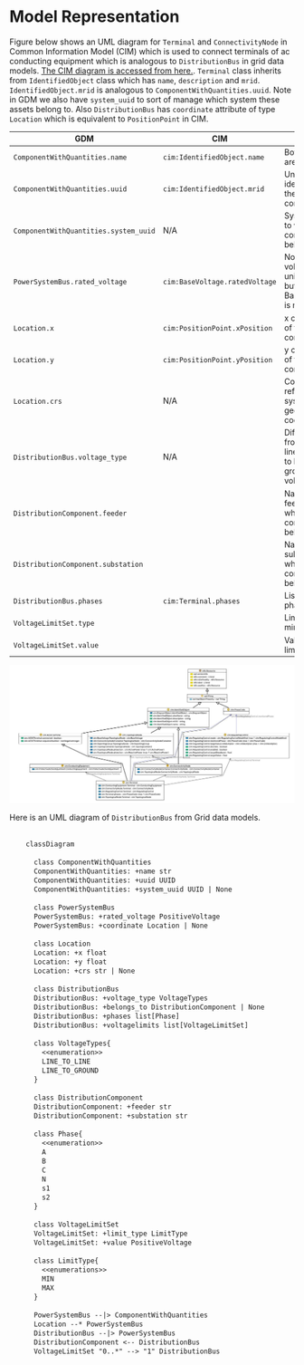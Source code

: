 # Model Representation

Figure below shows an UML diagram for `Terminal` and `ConnectivityNode` in Common Information Model (CIM) which is used to connect terminals of 
ac conducting equipment which is analogous to `DistributionBus` in grid data models. [The CIM diagram is accessed from here.](https://ontology.tno.nl/IEC_CIM/cim_Terminal.html). `Terminal` class inherits from `IdentifiedObject` class which has `name`, `description` and `mrid`. `IdentifiedObject.mrid` is analogous to `ComponentWithQuantities.uuid`. Note in GDM we also have `system_uuid` to sort of manage which system these assets belong to. Also `DistributionBus` has `coordinate` attribute of type `Location` which is equivalent to `PositionPoint` in CIM. 


| GDM | CIM | Note |
|-----|-----|------|
|`ComponentWithQuantities.name`| `cim:IdentifiedObject.name`| Both of them are string. |
| `ComponentWithQuantities.uuid` | `cim:IdentifiedObject.mrid` | Unique identifier for the component. |
| `ComponentWithQuantities.system_uuid` | N/A | System UUID to which this component belongs to. |
| `PowerSystemBus.rated_voltage` | `cim:BaseVoltage.ratedVoltage` | Note rated voltage is unit aware but BaseVoltage is not. |
| `Location.x` | `cim:PositionPoint.xPosition` | x coordinate of the component. |
| `Location.y` | `cim:PositionPoint.yPosition` | y coordinate of the component |
| `Location.crs` | N/A | Coordinate reference system for geo coordinates. |
| `DistributionBus.voltage_type` | N/A | Differentiates from line to line voltage to line to ground voltage |
| `DistributionComponent.feeder` |  | Name of the feeder to which this component belong to|
| `DistributionComponent.substation` |  | Name of the substation to which this component belongs to. |
| `DistributionBus.phases` | `cim:Terminal.phases`| List of phases.| 
| `VoltageLimitSet.type` | | Limit type min or max |
| `VoltageLimitSet.value` | | Value for limit. |

![Connectivity Node](./cim-connectivity-node.PNG)

Here is an UML diagram of `DistributionBus` from Grid data models.

```{mermaid}

    classDiagram

      class ComponentWithQuantities
      ComponentWithQuantities: +name str 
      ComponentWithQuantities: +uuid UUID
      ComponentWithQuantities: +system_uuid UUID | None

      class PowerSystemBus
      PowerSystemBus: +rated_voltage PositiveVoltage
      PowerSystemBus: +coordinate Location | None

      class Location
      Location: +x float
      Location: +y float 
      Location: +crs str | None

      class DistributionBus
      DistributionBus: +voltage_type VoltageTypes
      DistributionBus: +belongs_to DistributionComponent | None 
      DistributionBus: +phases list[Phase]
      DistributionBus: +voltagelimits list[VoltageLimitSet]

      class VoltageTypes{
        <<enumeration>>
        LINE_TO_LINE
        LINE_TO_GROUND
      }

      class DistributionComponent
      DistributionComponent: +feeder str
      DistributionComponent: +substation str

      class Phase{
        <<enumeration>>
        A
        B
        C
        N
        s1
        s2
      }

      class VoltageLimitSet
      VoltageLimitSet: +limit_type LimitType
      VoltageLimitSet: +value PositiveVoltage

      class LimitType{
        <<enumerations>>
        MIN
        MAX
      }

      PowerSystemBus --|> ComponentWithQuantities
      Location --* PowerSystemBus
      DistributionBus --|> PowerSystemBus
      DistributionComponent <-- DistributionBus
      VoltageLimitSet "0..*" --> "1" DistributionBus
```
